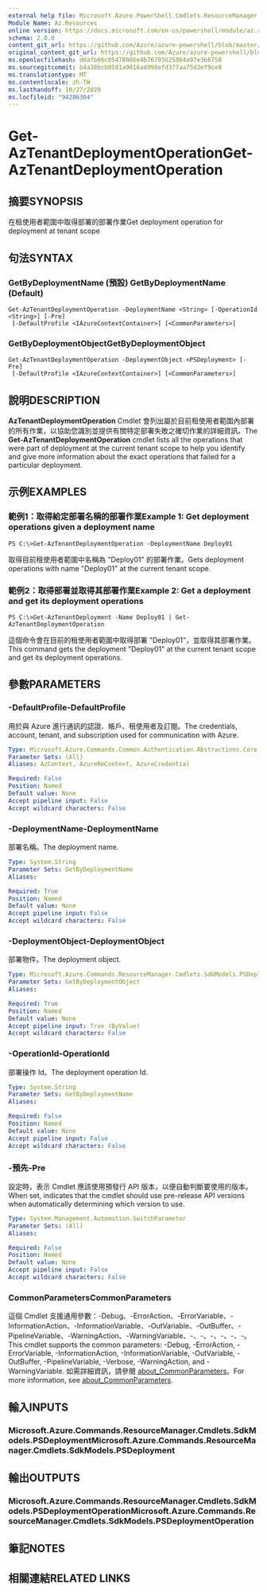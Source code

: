 ```yaml
---
external help file: Microsoft.Azure.PowerShell.Cmdlets.ResourceManager.dll-Help.xml
Module Name: Az.Resources
online version: https://docs.microsoft.com/en-us/powershell/module/az.resources/get-aztenantdeploymentoperation
schema: 2.0.0
content_git_url: https://github.com/Azure/azure-powershell/blob/master/src/Resources/Resources/help/Get-AzTenantDeploymentOperation.md
original_content_git_url: https://github.com/Azure/azure-powershell/blob/master/src/Resources/Resources/help/Get-AzTenantDeploymentOperation.md
ms.openlocfilehash: d6afb06c05478066e4b76793625864a97e3b6758
ms.sourcegitcommit: b4a38bcb0501a9016a4998efd377aa75d3ef9ce8
ms.translationtype: MT
ms.contentlocale: zh-TW
ms.lasthandoff: 10/27/2020
ms.locfileid: "94286304"
---
```

# <span data-ttu-id="c6dfa-101">Get-AzTenantDeploymentOperation</span><span class="sxs-lookup"><span data-stu-id="c6dfa-101">Get-AzTenantDeploymentOperation</span></span>

## <span data-ttu-id="c6dfa-102">摘要</span><span class="sxs-lookup"><span data-stu-id="c6dfa-102">SYNOPSIS</span></span>
<span data-ttu-id="c6dfa-103">在租使用者範圍中取得部署的部署作業</span><span class="sxs-lookup"><span data-stu-id="c6dfa-103">Get deployment operation for deployment at tenant scope</span></span>

## <span data-ttu-id="c6dfa-104">句法</span><span class="sxs-lookup"><span data-stu-id="c6dfa-104">SYNTAX</span></span>

### <span data-ttu-id="c6dfa-105">GetByDeploymentName (預設) </span><span class="sxs-lookup"><span data-stu-id="c6dfa-105">GetByDeploymentName (Default)</span></span>
```
Get-AzTenantDeploymentOperation -DeploymentName <String> [-OperationId <String>] [-Pre]
 [-DefaultProfile <IAzureContextContainer>] [<CommonParameters>]
```

### <span data-ttu-id="c6dfa-106">GetByDeploymentObject</span><span class="sxs-lookup"><span data-stu-id="c6dfa-106">GetByDeploymentObject</span></span>
```
Get-AzTenantDeploymentOperation -DeploymentObject <PSDeployment> [-Pre]
 [-DefaultProfile <IAzureContextContainer>] [<CommonParameters>]
```

## <span data-ttu-id="c6dfa-107">說明</span><span class="sxs-lookup"><span data-stu-id="c6dfa-107">DESCRIPTION</span></span>
<span data-ttu-id="c6dfa-108">**AzTenantDeploymentOperation** Cmdlet 會列出屬於目前租使用者範圍內部署的所有作業，以協助您識別並提供有關特定部署失敗之確切作業的詳細資訊。</span><span class="sxs-lookup"><span data-stu-id="c6dfa-108">The **Get-AzTenantDeploymentOperation** cmdlet lists all the operations that were part of deployment at the current tenant scope to help you identify and give more information about the exact operations that failed for a particular deployment.</span></span>

## <span data-ttu-id="c6dfa-109">示例</span><span class="sxs-lookup"><span data-stu-id="c6dfa-109">EXAMPLES</span></span>

### <span data-ttu-id="c6dfa-110">範例1：取得給定部署名稱的部署作業</span><span class="sxs-lookup"><span data-stu-id="c6dfa-110">Example 1: Get deployment operations given a deployment name</span></span>
```
PS C:\>Get-AzTenantDeploymentOperation -DeploymentName Deploy01
```

<span data-ttu-id="c6dfa-111">取得目前租使用者範圍中名稱為 "Deploy01" 的部署作業。</span><span class="sxs-lookup"><span data-stu-id="c6dfa-111">Gets deployment operations with name "Deploy01" at the current tenant scope.</span></span>

### <span data-ttu-id="c6dfa-112">範例2：取得部署並取得其部署作業</span><span class="sxs-lookup"><span data-stu-id="c6dfa-112">Example 2: Get a deployment and get its deployment operations</span></span>
```
PS C:\>Get-AzTenantDeployment -Name Deploy01 | Get-AzTenantDeploymentOperation
```

<span data-ttu-id="c6dfa-113">這個命令會在目前的租使用者範圍中取得部署 "Deploy01"，並取得其部署作業。</span><span class="sxs-lookup"><span data-stu-id="c6dfa-113">This command gets the deployment "Deploy01" at the current tenant scope and get its deployment operations.</span></span>

## <span data-ttu-id="c6dfa-114">參數</span><span class="sxs-lookup"><span data-stu-id="c6dfa-114">PARAMETERS</span></span>

### <span data-ttu-id="c6dfa-115">-DefaultProfile</span><span class="sxs-lookup"><span data-stu-id="c6dfa-115">-DefaultProfile</span></span>
<span data-ttu-id="c6dfa-116">用於與 Azure 進行通訊的認證、帳戶、租使用者及訂閱。</span><span class="sxs-lookup"><span data-stu-id="c6dfa-116">The credentials, account, tenant, and subscription used for communication with Azure.</span></span>

```yaml
Type: Microsoft.Azure.Commands.Common.Authentication.Abstractions.Core.IAzureContextContainer
Parameter Sets: (All)
Aliases: AzContext, AzureRmContext, AzureCredential

Required: False
Position: Named
Default value: None
Accept pipeline input: False
Accept wildcard characters: False
```

### <span data-ttu-id="c6dfa-117">-DeploymentName</span><span class="sxs-lookup"><span data-stu-id="c6dfa-117">-DeploymentName</span></span>
<span data-ttu-id="c6dfa-118">部署名稱。</span><span class="sxs-lookup"><span data-stu-id="c6dfa-118">The deployment name.</span></span>

```yaml
Type: System.String
Parameter Sets: GetByDeploymentName
Aliases:

Required: True
Position: Named
Default value: None
Accept pipeline input: False
Accept wildcard characters: False
```

### <span data-ttu-id="c6dfa-119">-DeploymentObject</span><span class="sxs-lookup"><span data-stu-id="c6dfa-119">-DeploymentObject</span></span>
<span data-ttu-id="c6dfa-120">部署物件。</span><span class="sxs-lookup"><span data-stu-id="c6dfa-120">The deployment object.</span></span>

```yaml
Type: Microsoft.Azure.Commands.ResourceManager.Cmdlets.SdkModels.PSDeployment
Parameter Sets: GetByDeploymentObject
Aliases:

Required: True
Position: Named
Default value: None
Accept pipeline input: True (ByValue)
Accept wildcard characters: False
```

### <span data-ttu-id="c6dfa-121">-OperationId</span><span class="sxs-lookup"><span data-stu-id="c6dfa-121">-OperationId</span></span>
<span data-ttu-id="c6dfa-122">部署操作 Id。</span><span class="sxs-lookup"><span data-stu-id="c6dfa-122">The deployment operation Id.</span></span>

```yaml
Type: System.String
Parameter Sets: GetByDeploymentName
Aliases:

Required: False
Position: Named
Default value: None
Accept pipeline input: False
Accept wildcard characters: False
```

### <span data-ttu-id="c6dfa-123">-預先</span><span class="sxs-lookup"><span data-stu-id="c6dfa-123">-Pre</span></span>
<span data-ttu-id="c6dfa-124">設定時，表示 Cmdlet 應該使用預發行 API 版本，以便自動判斷要使用的版本。</span><span class="sxs-lookup"><span data-stu-id="c6dfa-124">When set, indicates that the cmdlet should use pre-release API versions when automatically determining which version to use.</span></span>

```yaml
Type: System.Management.Automation.SwitchParameter
Parameter Sets: (All)
Aliases:

Required: False
Position: Named
Default value: None
Accept pipeline input: False
Accept wildcard characters: False
```

### <span data-ttu-id="c6dfa-125">CommonParameters</span><span class="sxs-lookup"><span data-stu-id="c6dfa-125">CommonParameters</span></span>
<span data-ttu-id="c6dfa-126">這個 Cmdlet 支援通用參數：-Debug、-ErrorAction、-ErrorVariable、-InformationAction、-InformationVariable、-OutVariable、-OutBuffer、-PipelineVariable、-WarningAction、-WarningVariable、-、-、-、-、-、-。</span><span class="sxs-lookup"><span data-stu-id="c6dfa-126">This cmdlet supports the common parameters: -Debug, -ErrorAction, -ErrorVariable, -InformationAction, -InformationVariable, -OutVariable, -OutBuffer, -PipelineVariable, -Verbose, -WarningAction, and -WarningVariable.</span></span> <span data-ttu-id="c6dfa-127">如需詳細資訊，請參閱 [about_CommonParameters](http://go.microsoft.com/fwlink/?LinkID=113216)。</span><span class="sxs-lookup"><span data-stu-id="c6dfa-127">For more information, see [about_CommonParameters](http://go.microsoft.com/fwlink/?LinkID=113216).</span></span>

## <span data-ttu-id="c6dfa-128">輸入</span><span class="sxs-lookup"><span data-stu-id="c6dfa-128">INPUTS</span></span>

### <span data-ttu-id="c6dfa-129">Microsoft.Azure.Commands.ResourceManager.Cmdlets.SdkModels.PSDeployment</span><span class="sxs-lookup"><span data-stu-id="c6dfa-129">Microsoft.Azure.Commands.ResourceManager.Cmdlets.SdkModels.PSDeployment</span></span>

## <span data-ttu-id="c6dfa-130">輸出</span><span class="sxs-lookup"><span data-stu-id="c6dfa-130">OUTPUTS</span></span>

### <span data-ttu-id="c6dfa-131">Microsoft.Azure.Commands.ResourceManager.Cmdlets.SdkModels.PSDeploymentOperation</span><span class="sxs-lookup"><span data-stu-id="c6dfa-131">Microsoft.Azure.Commands.ResourceManager.Cmdlets.SdkModels.PSDeploymentOperation</span></span>

## <span data-ttu-id="c6dfa-132">筆記</span><span class="sxs-lookup"><span data-stu-id="c6dfa-132">NOTES</span></span>

## <span data-ttu-id="c6dfa-133">相關連結</span><span class="sxs-lookup"><span data-stu-id="c6dfa-133">RELATED LINKS</span></span>
